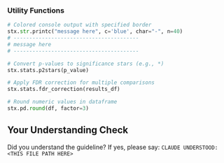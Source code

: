 <!-- ---
!-- Timestamp: 2025-06-14 06:44:49
!-- Author: ywatanabe
!-- File: /home/ywatanabe/.dotfiles/.claude/to_claude/guidelines/python/IMPORTANT-SCITEX-17-other-modules.md
!-- --- -->

### Utility Functions
```python
# Colored console output with specified border
stx.str.printc("message here", c='blue', char="-", n=40)
# ----------------------------------------
# message here
# ----------------------------------------

# Convert p-values to significance stars (e.g., *)
stx.stats.p2stars(p_value)

# Apply FDR correction for multiple comparisons
stx.stats.fdr_correction(results_df)

# Round numeric values in dataframe
stx.pd.round(df, factor=3)
```

## Your Understanding Check
Did you understand the guideline? If yes, please say:
`CLAUDE UNDERSTOOD: <THIS FILE PATH HERE>`

<!-- EOF -->